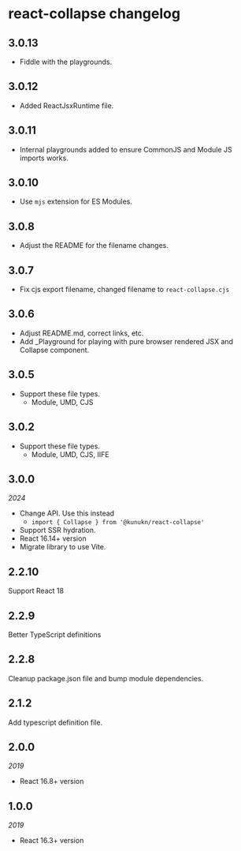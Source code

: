 # react-collapse changelog

## 3.0.13

- Fiddle with the playgrounds.

## 3.0.12

- Added ReactJsxRuntime file.

## 3.0.11

- Internal playgrounds added to ensure CommonJS and Module JS imports works.

## 3.0.10

- Use `mjs` extension for ES Modules.

## 3.0.8

- Adjust the README for the filename changes.

## 3.0.7

- Fix cjs export filename, changed filename to `react-collapse.cjs`

## 3.0.6

- Adjust README.md, correct links, etc.
- Add \_Playground for playing with pure browser rendered JSX and Collapse component.

## 3.0.5

- Support these file types.
  - Module, UMD, CJS

## 3.0.2

- Support these file types.
  - Module, UMD, CJS, IIFE

## 3.0.0

_2024_

- Change API. Use this instead
  - `import { Collapse } from '@kunukn/react-collapse'`
- Support SSR hydration.
- React 16.14+ version
- Migrate library to use Vite.

## 2.2.10

Support React 18

## 2.2.9

Better TypeScript definitions

## 2.2.8

Cleanup package.json file and bump module dependencies.

## 2.1.2

Add typescript definition file.

## 2.0.0

_2019_

- React 16.8+ version

## 1.0.0

_2019_

- React 16.3+ version
